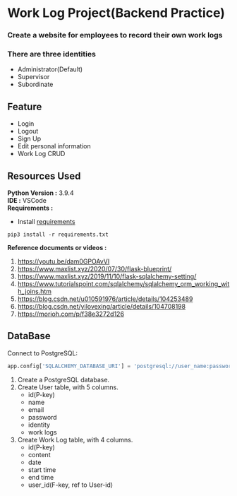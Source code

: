 # Work Log Project(Backend Practice)

### Create a website for employees to record their own work logs

### There are three identities

- Administrator(Default)
- Supervisor
- Subordinate

## Feature

- Login
- Logout
- Sign Up
- Edit personal information
- Work Log CRUD

## Resources Used

**Python Version :** 3.9.4  
**IDE :** VSCode  
**Requirements :**

- Install [requirements](https://github.com/JohnnyHsieh1020/Flask_CRUD_3/blob/main/requirements.txt)

```terminal
pip3 install -r requirements.txt
```

**Reference documents or videos :**

1. <https://youtu.be/dam0GPOAvVI>
2. <https://www.maxlist.xyz/2020/07/30/flask-blueprint/>
3. <https://www.maxlist.xyz/2019/11/10/flask-sqlalchemy-setting/>
4. <https://www.tutorialspoint.com/sqlalchemy/sqlalchemy_orm_working_with_joins.htm>
5. <https://blog.csdn.net/u010591976/article/details/104253489>
6. <https://blog.csdn.net/yilovexing/article/details/104708198>
7. <https://morioh.com/p/f38e3272d126>

## DataBase

Connect to PostgreSQL:

```python
app.config['SQLALCHEMY_DATABASE_URI'] = 'postgresql://user_name:password@IP:PORT/db_name'
```

1. Create a PostgreSQL database.
2. Create User table, with 5 columns.
   - id(P-key)
   - name
   - email
   - password
   - identity
   - work logs
3. Create Work Log table, with 4 columns.
   - id(P-key)
   - content
   - date
   - start time
   - end time
   - user_id(F-key, ref to User-id)
